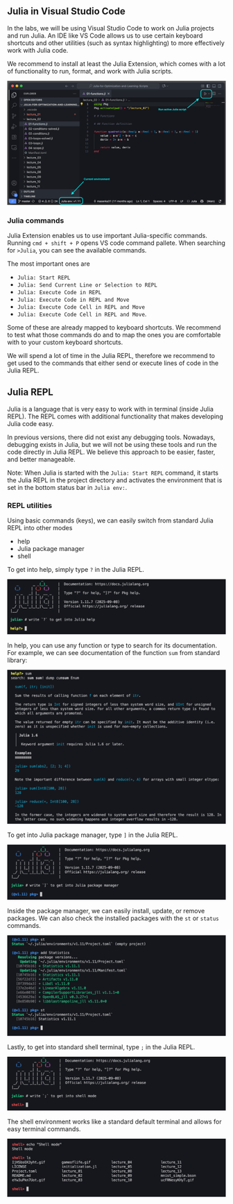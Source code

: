 ## Julia in Visual Studio Code

In the labs, we will be using Visual Studio Code to work on Julia projects and run Julia. An IDE like VS Code allows us to use certain keyboard shortcuts and other utilities (such as syntax highlighting) to more effectively work with Julia code.

We recommend to install at least the Julia Extension, which comes with a lot of functionality to run, format, and work with Julia scripts.

![](vscode1.png)

### Julia commands

Julia Extension enables us to use important Julia-specific commands. Running `cmd + shift + P` opens VS code command pallete. When searching for `>Julia`, you can see the available commands.

The most important ones are
- `Julia: Start REPL`
- `Julia: Send Current Line or Selection to REPL`
- `Julia: Execute Code in REPL`
- `Julia: Execute Code in REPL and Move`
- `Julia: Execute Code Cell in REPL and Move`
- `Julia: Execute Code Cell in REPL and Move`.

Some of these are already mapped to keyboard shortcuts. We recommend to test what those commands do and to map the ones you are comfortable with to your custom keyboard shortcuts.

We will spend a lot of time in the Julia REPL, therefore we recommend to get used to the commands that either send or execute lines of code in the Julia REPL.

## Julia REPL

Julia is a language that is very easy to work with in terminal (inside Julia REPL). The REPL comes with additional functionality that makes developing Julia code easy.

In previous versions, there did not exist any debugging tools. Nowadays, debugging exists in Julia, but we will not be using these tools and run the code directly in Julia REPL. We believe this approach to be easier, faster, and better manageable.

Note: When Julia is started with the `Julia: Start REPL` command, it starts the Julia REPL in the project directory and activates the environment that is set in the bottom status bar in `Julia env:`.

### REPL utilities

Using basic commands (keys), we can easily switch from standard Julia REPL into other modes
- help
- Julia package manager
- shell

To get into help, simply type `?` in the Julia REPL.

![](repl_help1.png)


In help, you can use any function or type to search for its documentation. For example, we can see documentation of the function `sum` from standard library:

![](repl_help_usage1.png)


To get into Julia package manager, type `]` in the Julia REPL.

![](repl_pkg1.png)

Inside the package manager, we can easily install, update, or remove packages. We can also check the installed packages with the `st` or `status` commands.

![](repl_pkg_usage1.png)

Lastly, to get into standard shell terminal, type `;` in the Julia REPL.

![](repl_shell1.png)

The shell environment works like a standard default terminal and allows for easy terminal commands.

![](repl_shell_usage1.png)